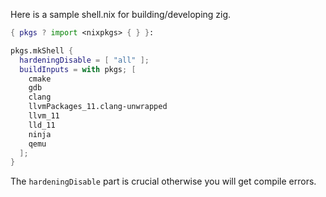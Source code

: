 Here is a sample shell.nix for building/developing zig.
```nix
{ pkgs ? import <nixpkgs> { } }:

pkgs.mkShell {
  hardeningDisable = [ "all" ];
  buildInputs = with pkgs; [
    cmake
    gdb
    clang
    llvmPackages_11.clang-unwrapped
    llvm_11
    lld_11
    ninja
    qemu
  ];
}
```
The `hardeningDisable` part is crucial otherwise you will get compile errors.